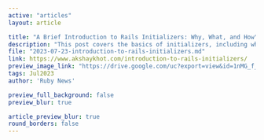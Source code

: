 ```yaml
---
active: "articles"
layout: article

title: "A Brief Introduction to Rails Initializers: Why, What, and How"
description: "This post covers the basics of initializers, including what they are, how they work, and how Rails implements them."
file: "2023-07-23-introduction-to-rails-initializers.md"
link: https://www.akshaykhot.com/introduction-to-rails-initializers/
preview_image_link: "https://drive.google.com/uc?export=view&id=1nMG_f_yyfXtHULS5u6ldd6GD5qhif3LY"
tags: Jul2023
author: 'Ruby News'

preview_full_background: false
preview_blur: true

article_preview_blur: true
round_borders: false
---
```

